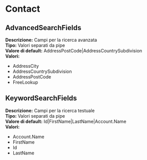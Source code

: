 # Contact
AdvancedSearchFields 
----
**Descrizione:** Campi per la ricerca avanzata	 
**Tipo:** Valori separati da pipe	 
**Valore di default:** AddressPostCode&#124;AddressCountrySubdivision	 
**Valori:**
* AddressCity
* AddressCountrySubdivision
* AddressPostCode
* FreeLookup

KeywordSearchFields 
----
**Descrizione:** Campi per la ricerca testuale	 
**Tipo:** Valori separati da pipe	 
**Valore di default:** Id&#124;FirstName&#124;LastName&#124;Account.Name	 
**Valori:**
* Account.Name
* FirstName
* Id
* LastName

